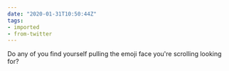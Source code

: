 ```yaml
---
date: "2020-01-31T10:50:44Z"
tags:
- imported
- from-twitter
---
```

Do any of you find yourself pulling the emoji face you're scrolling looking for?
